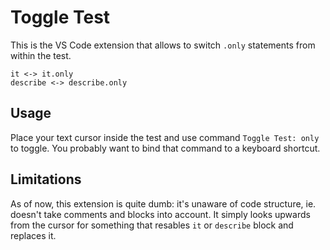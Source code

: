 # Toggle Test

This is the VS Code extension that allows to switch `.only` statements from within the test.
```
it <-> it.only
describe <-> describe.only
```

## Usage

Place your text cursor inside the test and use command `Toggle Test: only` to toggle. You probably want to bind that command to a keyboard shortcut.

## Limitations

As of now, this extension is quite dumb: it's unaware of code structure, ie. doesn't take comments and blocks into account. It simply looks upwards from the cursor for something that resables `it` or `describe` block and replaces it.
